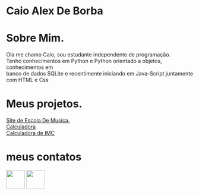 <head>
    <meta charset="UTF-8">
    <meta http-equiv="X-UA-Compatible" content="IE=edge">
    <meta name="viewport" content="width=device-width, initial-scale=1.0">
</head>
<body background-color="black" color="white">   
    <h1>Caio Alex De Borba</h1>
        <h1>Sobre Mim.</h1>
        <p>Ola me chamo Caio, sou estudante independente
            de programação.<br>
            Tenho conhecimentos em Python e Python orientado
            a objetos, conhecimentos em<br> banco de dados SQLite
            e recentimente iniciando em Java-Script juntamente
            com HTML e Css
        </p>
         <h1>Meus projetos.</h1>
        <a href="https://lemorryjoy.github.io/musica/escola.html">Site de Escola De Musica.</a><br>
        <a href="https://lemorryjoy.github.io/calculadora/calculadora.html">Calculadora</a><br>
        <a href="https://lemorryjoy.github.io/imc/imc.html">Calculadora de IMC</a><br>
        <h1>meus contatos</h1>
        <a href="https://wa.me/5547992824501" target="_blank"><img src="https://github.com/lemorryjoy/lemorryjoy.github.io/blob/main/musica/zap.png?raw=true" width="50" height="50"></a>
     <a href="https://mailto:caio.alex.borba@gmail.com?subject=Hello%20again" target="_blank"><img src="https://github.com/lemorryjoy/lemorryjoy.github.io/blob/main/musica/kisspng-triangle-text-brand-communication-gmail-5ab07b2c07f0c8.0273654015215153080325.png?raw=true" width="50" height="50"></a>  
</body>

